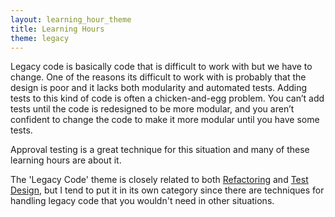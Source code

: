 ```yaml
---
layout: learning_hour_theme
title: Learning Hours
theme: legacy
---
```


Legacy code is basically code that is difficult to work with but we have to change. One of the reasons its difficult to work with is probably that the design is poor and it lacks both modularity and automated tests. Adding tests to this kind of code is often a chicken-and-egg problem. You can’t add tests until the code is redesigned to be more modular, and you aren’t confident to change the code to make it more modular until you have some tests.

Approval testing is a great technique for this situation and many of these learning hours are about it.

The 'Legacy Code' theme is closely related to both [Refactoring](/learning_hours/refactoring.html) and [Test Design](/learning_hours/test_design.html), but I tend to put it in its own category since there are techniques for handling legacy code that you wouldn't need in other situations.

